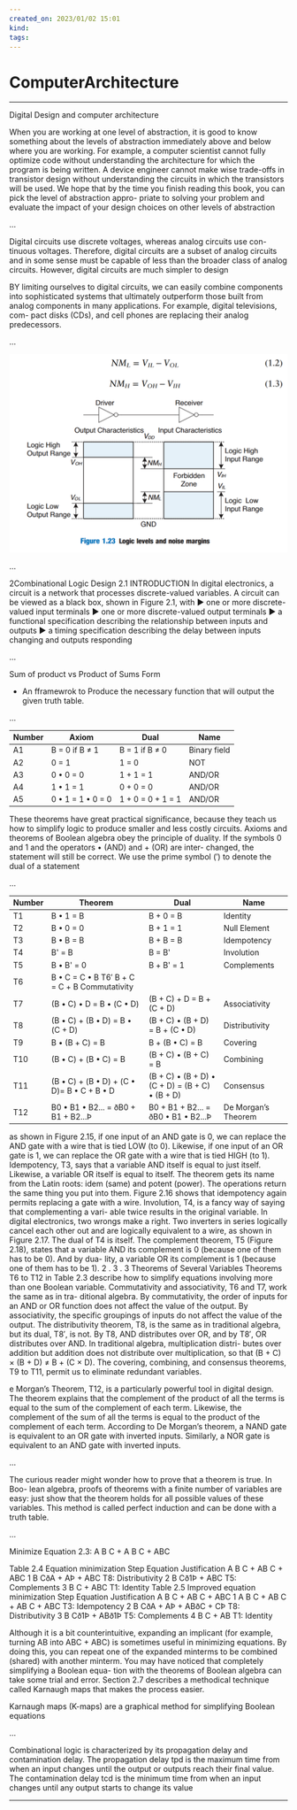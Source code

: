 ```yaml
---
created_on: 2023/01/02 15:01
kind:
tags:
---
```


# ComputerArchitecture


___

Digital Design and computer architecture

 When you are working at one level of
abstraction, it is good to know something about the levels of abstraction
immediately above and below where you are working. For example, a
computer scientist cannot fully optimize code without understanding the
architecture for which the program is being written. A device engineer
cannot make wise trade-offs in transistor design without understanding
the circuits in which the transistors will be used. We hope that by the time
you finish reading this book, you can pick the level of abstraction appro-
priate to solving your problem and evaluate the impact of your design
choices on other levels of abstraction

...

Digital circuits use discrete voltages, whereas analog circuits use con-
tinuous voltages. Therefore, digital circuits are a subset of analog circuits
and in some sense must be capable of less than the broader class of analog
circuits. However, digital circuits are much simpler to design

BY limiting ourselves to digital circuits, we can easily combine components into
sophisticated systems that ultimately outperform those built from analog
components in many applications. For example, digital televisions, com-
pact disks (CDs), and cell phones are replacing their analog predecessors.

...

![](vault/public/2022-07-19-22-01-55.png)

...

2Combinational Logic Design
2.1 INTRODUCTION
In digital electronics, a circuit is a network that processes discrete-valued
variables. A circuit can be viewed as a black box, shown in Figure 2.1, with
▶ one or more discrete-valued input terminals
▶ one or more discrete-valued output terminals
▶ a functional specification describing the relationship between inputs
and outputs
▶ a timing specification describing the delay between inputs changing
and outputs responding

...

Sum of product vs Product of Sums Form

* An fframewrok to Produce the necessary function that will output the given truth table.

...

| Number | Axiom | Dual | Name
| ---| ---| --- | ---
| A1  | B = 0 if B ≠ 1| B = 1 if B ≠ 0 | Binary field
| A2 | 0 = 1 | 1 = 0 | NOT
| A3 | 0 • 0 = 0 | 1 + 1 = 1 | AND/OR
| A4 | 1 • 1 = 1 | 0 + 0 = 0 | AND/OR
| A5 | 0 • 1 = 1 • 0 = 0 | 1 + 0 = 0 + 1 = 1 | AND/OR

These theorems have great practical significance, because they teach us how
to simplify logic to produce smaller and less costly circuits.
Axioms and theorems of Boolean algebra obey the principle of duality.
If the symbols 0 and 1 and the operators • (AND) and + (OR) are inter-
changed, the statement will still be correct. We use the prime symbol (′)
to denote the dual of a statement

...


| Number | Theorem | Dual | Name
| --- | --- | --- | --- 
T1 | Β • 1 = Β | Β + 0 = Β |Identity
T2 | Β • 0 = 0 | Β + 1 = 1 | Null Element
T3 | Β • Β = Β | Β + Β = Β | Idempotency
T4 | B' = Β | B  = B' | Involution
T5 | Β • B' = 0 | Β + B' = 1 |Complements
T6 | B • C = C • B T6′ Β + C = C + Β Commutativity
T7 | (Β • C) • D = Β • (C • D) |(B + C) + D = B + (C + D) | Associativity
T8 | (Β • C) + (Β • D) = Β • (C + D) | (B + C) • (B + D) = B + (C • D) | Distributivity
T9 | Β • (Β + C) = Β | B + (B • C) = B | Covering
T10 | (Β • C) + (B • C) = Β | (B + C) • (B + C) = B | Combining
T11 | (Β • C) + (B • D) + (C • D)= B • C + B • D | (B + C) • (B + D) • (C + D) = (B + C) • (B + D) | Consensus
T12 | B0 • B1 • B2... = ðB0 + B1 + B2...Þ | B0 + B1 + B2... = ðB0 • B1 • B2...Þ | De Morgan’s Theorem


as shown in Figure 2.15, if one input of an AND gate is 0, we can replace the
AND gate with a wire that is tied LOW (to 0). Likewise, if one input of an OR
gate is 1, we can replace the OR gate with a wire that is tied HIGH (to 1).
Idempotency, T3, says that a variable AND itself is equal to just
itself. Likewise, a variable OR itself is equal to itself. The theorem gets
its name from the Latin roots: idem (same) and potent (power). The
operations return the same thing you put into them. Figure 2.16 shows
that idempotency again permits replacing a gate with a wire.
Involution, T4, is a fancy way of saying that complementing a vari-
able twice results in the original variable. In digital electronics, two
wrongs make a right. Two inverters in series logically cancel each other
out and are logically equivalent to a wire, as shown in Figure 2.17. The
dual of T4 is itself.
The complement theorem, T5 (Figure 2.18), states that a variable
AND its complement is 0 (because one of them has to be 0). And by dua-
lity, a variable OR its complement is 1 (because one of them has to be 1).
2 . 3 . 3 Theorems of Several Variables
Theorems T6 to T12 in Table 2.3 describe how to simplify equations
involving more than one Boolean variable.
Commutativity and associativity, T6 and T7, work the same as in tra-
ditional algebra. By commutativity, the order of inputs for an AND or
OR function does not affect the value of the output. By associativity,
the specific groupings of inputs do not affect the value of the output.
The distributivity theorem, T8, is the same as in traditional algebra,
but its dual, T8′, is not. By T8, AND distributes over OR, and by T8′,
OR distributes over AND. In traditional algebra, multiplication distri-
butes over addition but addition does not distribute over multiplication,
so that (B + C) × (B + D) ≠ B + (C × D).
The covering, combining, and consensus theorems, T9 to T11, permit
us to eliminate redundant variables.

e Morgan’s Theorem, T12, is a particularly powerful tool in digital
design. The theorem explains that the complement of the product of all
the terms is equal to the sum of the complement of each term. Likewise,
the complement of the sum of all the terms is equal to the product of the
complement of each term.
According to De Morgan’s theorem, a NAND gate is equivalent to an
OR gate with inverted inputs. Similarly, a NOR gate is equivalent to an
AND gate with inverted inputs.

...

The curious reader might wonder how to prove that a theorem is true. In Boo-
lean algebra, proofs of theorems with a finite number of variables are easy:
just show that the theorem holds for all possible values of these variables.
This method is called perfect induction and can be done with a truth table.

...

Minimize Equation 2.3: A B C + A B C + ABC

Table 2.4 Equation minimization
Step Equation Justification
A B C + AB C + ABC
1 B CðA + AÞ + ABC T8: Distributivity
2 B Cð1Þ + ABC T5: Complements
3 B C + ABC T1: Identity
Table 2.5 Improved equation minimization
Step Equation Justification
A B C + AB C + ABC
1 A B C + AB C + AB C + ABC T3: Idempotency
2 B CðA + AÞ + ABðC + CÞ T8: Distributivity
3 B Cð1Þ + ABð1Þ T5: Complements
4 B C + AB T1: Identity


Although it is a bit counterintuitive, expanding an implicant (for
example, turning AB into ABC + ABC) is sometimes useful in minimizing
equations. By doing this, you can repeat one of the expanded minterms to
be combined (shared) with another minterm.
You may have noticed that completely simplifying a Boolean equa-
tion with the theorems of Boolean algebra can take some trial and error.
Section 2.7 describes a methodical technique called Karnaugh maps that
makes the process easier.

 Karnaugh maps (K-maps) are a graphical method for simplifying
Boolean equations

...


Combinational logic is characterized by its propagation delay and
contamination delay. The propagation delay tpd is the maximum time
from when an input changes until the output or outputs reach their final
value. The contamination delay tcd is the minimum time from when an
input changes until any output starts to change its value


___

